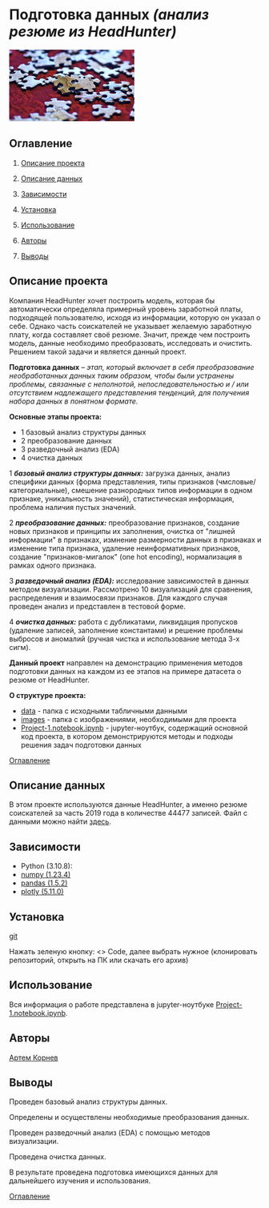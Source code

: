 # **Подготовка данных** *(анализ резюме из HeadHunter)*

![Заголовок](./images/head.png)

## Оглавление

1. [Описание проекта](#описание-проекта)

2. [Описание данных](#описание-данных)

3. [Зависимости](#зависимости)

4. [Установка](#установка)

5. [Использование](#использование)

6. [Авторы](#авторы)

7. [Выводы](#выводы)

## Описание проекта

Компания HeadHunter хочет построить модель, которая бы автоматически определяла примерный уровень заработной платы, подходящей пользователю, исходя из информации, которую он указал о себе. Однако часть соискателей не указывает желаемую заработную плату, когда составляет своё резюме. Значит, прежде чем построить модель, данные необходимо преобразовать, исследовать и очистить. Решением такой задачи и является данный проект.

**Подготовка данных** – *этап, который включает в себя преобразование необработанных данных таким образом, чтобы были устранены проблемы, связанные с неполнотой, непоследовательностью и / или отсутствием надлежащего представления тенденций, для получения набора данных в понятном формате.*

**Основные этапы проекта:**

* 1 базовый анализ структуры данных
* 2 преобразование данных
* 3 разведочный анализ (EDA)
* 4 очистка данных

1 ***базовый анализ структуры данных:*** загрузка данных, анализ специфики данных (форма представления, типы признаков (чмсловые/категориальные), смешение разнородных типов информации в одном признаке, уникальность значений), статистическая информация, проблема наличия пустых значений.

2 ***преобразование данных:*** преобразование признаков, создание новых признаков и принципы их заполнения, очистка от "лишней информации" в признаках, измнение размерности данных в признаках и изменение типа признака, удаление неинформативных признаков, создание "признаков-мигалок" (one hot encoding), нормализация в рамках одного признака.

3 ***разведочный анализ (EDA):*** исследование зависимостей в данных методом визуализации. Рассмотрено 10 визуализаций для сравнения, распределения и взаимосвязи признаков. Для каждого случая проведен анализ и представлен в тестовой форме.

4 ***очистка данных:*** работа с дубликатами, ликвидация пропусков (удаление записей, заполнение константами) и решение проблемы выбросов и аномалий (ручная чистка и использование метода 3-х сигм).

**Данный проект** направлен на демонстрацию применения методов подготовки данных на каждом из ее этапов на примере датасета о резюме от HeadHunter.

**О структуре проекта:**

* [data](./data) - папка с исходными табличными данными
* [images](./images) - папка с изображениями, необходимыми для проекта
* [Project-1.notebook.ipynb](./Project-1.notebook.ipynb) - jupyter-ноутбук, содержащий основной код проекта, в котором демонстрируются методы и подходы решения задач подготовки данных

[Оглавление](#оглавление)

## Описание данных

В этом проекте используются данные HeadHunter, а именно резюме соискателей за часть 2019 года в количестве 44477 записей.
Файл с данными можно найти [здесь](https://drive.google.com/file/d/1cB5pbGT_JYPnW9E5KP2DSGuUwiD42v4R/view?usp=share_link).

## Зависимости

* Python (3.10.8):
* [numpy (1.23.4)](https://numpy.org)
* [pandas (1.5.2)](https://pandas.pydata.org)
* [plotly (5.11.0)](https://plotly.com)

## Установка

[git](https://github.com/artem-75/Data-preparation-resume-analysis-)

Нажать зеленую кнопку: <> Code, далее выбрать нужное (клонировать репозиторий, открыть на ПК или скачать его архив)

## Использование

Вся информация о работе представлена в jupyter-ноутбуке [Project-1.notebook.ipynb](Project-1.notebook.ipynb).

## Авторы

[Артем Корнев](https://t.me/@Artem1975)

## Выводы

Проведен базовый анализ структуры данных.

Определены и осуществлены необходимые преобразования данных.

Проведен разведочный анализ (EDA) с помощью методов визуализации.

Проведена очистка данных.

В результате проведена подготовка имеющихся данных для дальнейшего изучения и использования.

[Оглавление](#оглавление)
